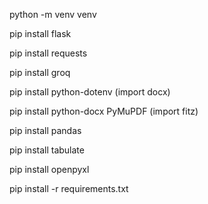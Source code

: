 python -m venv venv

pip install flask

pip install requests

pip install groq

pip install python-dotenv (import docx)

pip install python-docx PyMuPDF (import fitz)

pip install pandas

pip install tabulate

pip install openpyxl

pip install -r requirements.txt
